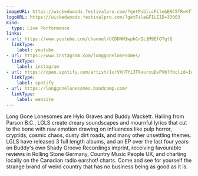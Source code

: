 ```yaml
---
imageURL: https://wickedwoods.festivalpro.com/?getPublicFile&ENCSTR=KTlcEPWoLDFjFZNNpoLq
logoURL: https://wickedwoods.festivalpro.com/?getFile&FILEID=33003
kind:
  type: Live Performance
links:
- url: https://www.youtube.com/channel/UCDDHW1wphCrIc1M9EfOTgtQ
  linkType:
    label: youtube
- url: https://www.instagram.com/longgonelonesomes/
  linkType:
    label: instagram
- url: https://open.spotify.com/artist/1urVXhTYi3T6xurcuDvPVb?fbclid=IwY2xjawJrqdNleHRuA2FlbQIxMAABHpOxMr2ox1rvEcLMLzuwdvJ1zVyFXWHg4SWsK6sa_uc8nhURoINg7BhI2foy_aem_C1TuAKDggL7KUQckdVzLqg
  linkType:
    label: spotify
- url: https://longgonelonesomes.bandcamp.com/
  linkType:
    label: website
---
```

Long Gone Lonesomes are Hylo Graves and Buddy Wackett. Hailing from Parson B.C., LGLS create dreary soundscapes and mournful lyrics that cut to the bone with raw emotion drawing on influences like pulp horror, cryptids, cosmic chaos, dusty dirt roads, and many other unsettling themes. 
LGLS have released 3 full length albums, and an EP over the last four years on Buddy's own Shady Groove Recordings imprint, receiving favourable reviews in Rolling Stone Germany, Country Music People UK, and charting locally on the Canadian radio earshot! charts.
Come and see for yourself the strange brand of weird country that has no business being as good as it is. 
